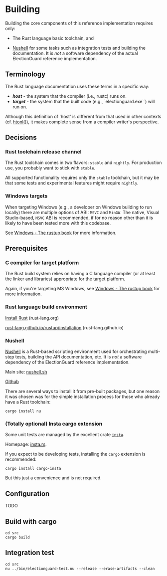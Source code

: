 # Building

Building the core components of this reference implementation requires only:

* The Rust language basic toolchain, and

* [Nushell](https://nushell.sh) for some tasks such as integration tests
and building the documentation. It is *not* a software dependency of the
actual ElectionGuard reference implementation.

## Terminology

The Rust language documentation uses these terms in a specific way:

* ***host*** - the system that the compiler (i.e., rustc) runs on.
* ***target*** - the system that the built code (e.g., `electionguard.exe``) will run on.

Although this definition of 'host' is different from that used in other contexts
(cf. [htonl()](https://pubs.opengroup.org/onlinepubs/9699919799/functions/htonl.html)),
it makes complete sense from a compiler writer's perspective.

## Decisions

### Rust toolchain release channel

The Rust toolchain comes in two flavors: `stable` and `nightly`. For production use,
you probably want to stick with `stable`.

All supported functionality requires only the `stable` toolchain, but it may be that
some tests and experimental features might require `nightly`.

### Windows targets

When targeting Windows (e.g., a developer on Windows building to run locally) there
are multiple options of ABI: `MSVC` and `MinGW`. The native, Visual Studio-based, `MSVC`
ABI is recommended, if for no reason other than it is likely to have been tested more
with this codebase.

See [Windows - The rustup book](https://rust-lang.github.io/rustup/installation/windows.html)
for more information.

## Prerequisites

### C compiler for target platform

The Rust build system relies on having a C language compiler (or at least the linker
and libraries) appropriate for the target platform.

Again, if you're targeting MS Windows, see
[Windows - The rustup book](https://rust-lang.github.io/rustup/installation/windows.html)
for more information.

### Rust language build environment

[Install Rust](https://www.rust-lang.org/tools/install) (rust-lang.org)

[rust-lang.github.io/rustup/installation](https://rust-lang.github.io/rustup/installation/index.html) (rust-lang.github.io)

### Nushell

[Nushell](https://nushell.sh) is a Rust-based scripting environment used for orchestrating
multi-step tests, building the API documentation, etc. It is *not* a software dependency of
the ElectionGuard reference implementation.

Main site: [nushell.sh](https://nushell.sh)

[Github](https://github.com/nushell/nushell)

There are several ways to install it from pre-built packages, but one reason it was chosen was
for the simple installation process for those who already have a Rust toolchain:

```custom
cargo install nu
```

### (Totally optional) Insta cargo extension

Some unit tests are managed by the excellent crate [`insta`](https://crates.io/crates/insta).

Homepage: [insta.rs](https://insta.rs/).

If you expect to be developing tests, installing the `cargo` extension is recommended:

```custom
cargo install cargo-insta
```

But this just a convenience and is not required.

## Configuration

TODO

## Build with cargo

```custom
cd src
cargo build
```

## Integration test

```custom
cd src
nu ../bin/electionguard-test.nu --release --erase-artifacts --clean
```
